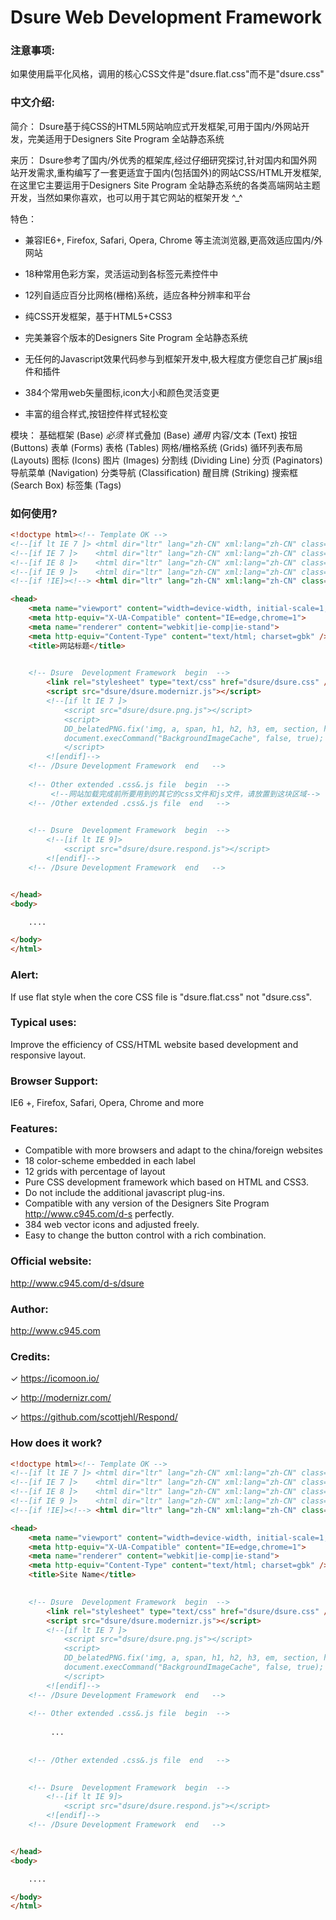 #  Dsure Web Development Framework

### 注意事项:

  如果使用扁平化风格，调用的核心CSS文件是"dsure.flat.css"而不是"dsure.css"

### 中文介绍:

简介：
Dsure基于纯CSS的HTML5网站响应式开发框架,可用于国内/外网站开发，完美适用于Designers Site Program 全站静态系统

来历：
Dsure参考了国内/外优秀的框架库,经过仔细研究探讨,针对国内和国外网站开发需求,重构编写了一套更适宜于国内(包括国外)的网站CSS/HTML开发框架,在这里它主要运用于Designers Site Program 全站静态系统的各类高端网站主题开发，当然如果你喜欢，也可以用于其它网站的框架开发 ^_^

特色：
+ 兼容IE6+, Firefox, Safari, Opera, Chrome 等主流浏览器,更高效适应国内/外网站 

+ 18种常用色彩方案，灵活运动到各标签元素控件中 

+ 12列自适应百分比网格(栅格)系统，适应各种分辨率和平台 

+ 纯CSS开发框架，基于HTML5+CSS3 

+ 完美兼容个版本的Designers Site Program 全站静态系统 

+ 无任何的Javascript效果代码参与到框架开发中,极大程度方便您自己扩展js组件和插件

+ 384个常用web矢量图标,icon大小和颜色灵活变更 

+ 丰富的组合样式,按钮控件样式轻松变



模块：
基础框架 (Base) *必须*
样式叠加 (Base) *通用*
内容/文本 (Text)
按钮 (Buttons)
表单 (Forms)
表格 (Tables)
网格/栅格系统 (Grids)
循环列表布局 (Layouts)
图标 (Icons)
图片 (Images)
分割线 (Dividing Line)
分页 (Paginators)
导航菜单 (Navigation)
分类导航 (Classification)
醒目牌 (Striking)
搜索框 (Search Box)
标签集 (Tags)

### 如何使用?

```html
<!doctype html><!-- Template OK -->
<!--[if lt IE 7 ]> <html dir="ltr" lang="zh-CN" xml:lang="zh-CN" class="no-js ie ie6"> <![endif]-->
<!--[if IE 7 ]>    <html dir="ltr" lang="zh-CN" xml:lang="zh-CN" class="no-js ie ie7"> <![endif]-->
<!--[if IE 8 ]>    <html dir="ltr" lang="zh-CN" xml:lang="zh-CN" class="no-js ie ie8"> <![endif]-->
<!--[if IE 9 ]>    <html dir="ltr" lang="zh-CN" xml:lang="zh-CN" class="no-js ie ie9"> <![endif]-->
<!--[if !IE]><!--> <html dir="ltr" lang="zh-CN" xml:lang="zh-CN" class="no-js"> <!--<![endif]-->

<head>
    <meta name="viewport" content="width=device-width, initial-scale=1, maximum-scale=1" />
    <meta http-equiv="X-UA-Compatible" content="IE=edge,chrome=1">
    <meta name="renderer" content="webkit|ie-comp|ie-stand">
    <meta http-equiv="Content-Type" content="text/html; charset=gbk" />
    <title>网站标题</title>
    

    <!-- Dsure  Development Framework  begin  -->
        <link rel="stylesheet" type="text/css" href="dsure/dsure.css" />
        <script src="dsure/dsure.modernizr.js"></script>
        <!--[if lt IE 7 ]>  
            <script src="dsure/dsure.png.js"></script>  
            <script>  
            DD_belatedPNG.fix('img, a, span, h1, h2, h3, em, section, header');
            document.execCommand("BackgroundImageCache", false, true);
            </script>  
        <![endif]-->  
    <!-- /Dsure Development Framework  end   -->
    
    <!-- Other extended .css&.js file  begin  -->
         <!--网站加载完成前所要用到的其它的css文件和js文件，请放置到这块区域-->  
    <!-- /Other extended .css&.js file  end   -->
    

    <!-- Dsure  Development Framework  begin  -->
        <!--[if lt IE 9]>  
            <script src="dsure/dsure.respond.js"></script>  
        <![endif]-->  
    <!-- /Dsure Development Framework  end   -->


</head>
<body>

    ....

</body>
</html>

```
### Alert:

  If use flat style when the core CSS file is "dsure.flat.css" not "dsure.css".

### Typical uses:

Improve the efficiency of CSS/HTML website based development and responsive layout.

### Browser Support:
IE6 +, Firefox, Safari, Opera, Chrome and more

### Features:

- Compatible with more browsers and adapt to the china/foreign websites
- 18 color-scheme embedded in each label
- 12 grids with percentage of layout
- Pure CSS development framework which based on HTML and CSS3.
- Do not include the additional javascript plug-ins.
- Compatible with any version of the Designers Site Program <http://www.c945.com/d-s> perfectly.
- 384 web vector icons and  adjusted freely.
- Easy to change the button control with a rich combination.

### Official website:
<http://www.c945.com/d-s/dsure>

### Author:
<http://www.c945.com>

### Credits:

✓ <https://icomoon.io/>

✓ <http://modernizr.com/>

✓ <https://github.com/scottjehl/Respond/>


### How does it work?
```html
<!doctype html><!-- Template OK -->
<!--[if lt IE 7 ]> <html dir="ltr" lang="zh-CN" xml:lang="zh-CN" class="no-js ie ie6"> <![endif]-->
<!--[if IE 7 ]>    <html dir="ltr" lang="zh-CN" xml:lang="zh-CN" class="no-js ie ie7"> <![endif]-->
<!--[if IE 8 ]>    <html dir="ltr" lang="zh-CN" xml:lang="zh-CN" class="no-js ie ie8"> <![endif]-->
<!--[if IE 9 ]>    <html dir="ltr" lang="zh-CN" xml:lang="zh-CN" class="no-js ie ie9"> <![endif]-->
<!--[if !IE]><!--> <html dir="ltr" lang="zh-CN" xml:lang="zh-CN" class="no-js"> <!--<![endif]-->

<head>
    <meta name="viewport" content="width=device-width, initial-scale=1, maximum-scale=1" />
    <meta http-equiv="X-UA-Compatible" content="IE=edge,chrome=1">
    <meta name="renderer" content="webkit|ie-comp|ie-stand">
    <meta http-equiv="Content-Type" content="text/html; charset=gbk" />
    <title>Site Name</title>
    

    <!-- Dsure  Development Framework  begin  -->
        <link rel="stylesheet" type="text/css" href="dsure/dsure.css" />
        <script src="dsure/dsure.modernizr.js"></script>
        <!--[if lt IE 7 ]>  
            <script src="dsure/dsure.png.js"></script>  
            <script>  
            DD_belatedPNG.fix('img, a, span, h1, h2, h3, em, section, header');
            document.execCommand("BackgroundImageCache", false, true);
            </script>  
        <![endif]-->  
    <!-- /Dsure Development Framework  end   -->
    
    <!-- Other extended .css&.js file  begin  -->
         
         ...
         
         
    <!-- /Other extended .css&.js file  end   -->
    

    <!-- Dsure  Development Framework  begin  -->
        <!--[if lt IE 9]>  
            <script src="dsure/dsure.respond.js"></script>  
        <![endif]-->  
    <!-- /Dsure Development Framework  end   -->


</head>
<body>

    ....

</body>
</html>

```


